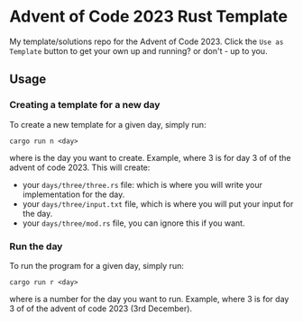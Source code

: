 # Advent of Code 2023 Rust Template

My template/solutions repo for the Advent of Code 2023. Click the `Use as Template` button to get your own up and running? or don't - up to you.

## Usage

### Creating a template for a new day

To create a new template for a given day, simply run:

```
cargo run n <day>
```

where <day> is the day you want to create. Example, where 3 is for day 3 of of the advent of code 2023. This will create:

- your `days/three/three.rs` file: which is where you will write your implementation for the day.
- your `days/three/input.txt` file, which is where you will put your input for the day.
- your `days/three/mod.rs` file, you can ignore this if you want.

### Run the day

To run the program for a given day, simply run:

```
cargo run r <day>
```

where <day> is a number for the day you want to run. Example, where 3 is for day 3 of of the advent of code 2023 (3rd December).
